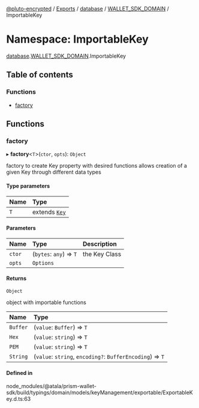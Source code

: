 [@pluto-encrypted](../README.md) / [Exports](../modules.md) / [database](database-1.md) / [WALLET\_SDK\_DOMAIN](database-1.WALLET_SDK_DOMAIN.md) / ImportableKey

# Namespace: ImportableKey

[database](database-1.md).[WALLET\_SDK\_DOMAIN](database-1.WALLET_SDK_DOMAIN.md).ImportableKey

## Table of contents

### Functions

- [factory](database-1.WALLET_SDK_DOMAIN.ImportableKey.md#factory)

## Functions

### factory

▸ **factory**\<`T`\>(`ctor`, `opts`): `Object`

factory to create Key property with desired functions
allows creation of a given Key through different data types

#### Type parameters

| Name | Type |
| :------ | :------ |
| `T` | extends [`Key`](../classes/database-1.WALLET_SDK_DOMAIN.Key.md) |

#### Parameters

| Name | Type | Description |
| :------ | :------ | :------ |
| `ctor` | (`bytes`: `any`) => `T` | the Key Class |
| `opts` | `Options` |  |

#### Returns

`Object`

object with importable functions

| Name | Type |
| :------ | :------ |
| `Buffer` | (`value`: `Buffer`) => `T` |
| `Hex` | (`value`: `string`) => `T` |
| `PEM` | (`value`: `string`) => `T` |
| `String` | (`value`: `string`, `encoding?`: `BufferEncoding`) => `T` |

#### Defined in

node_modules/@atala/prism-wallet-sdk/build/typings/domain/models/keyManagement/exportable/ExportableKey.d.ts:63
